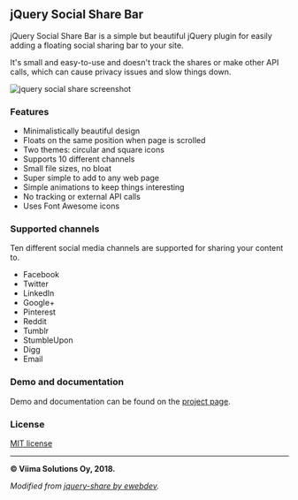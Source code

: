 ## jQuery Social Share Bar

jQuery Social Share Bar is a simple but beautiful jQuery plugin for easily adding a floating social sharing bar to your site.

It's small and easy-to-use and doesn't track the shares or make other API calls, which can cause privacy issues and slow things down.

![jquery social share screenshot](https://viima.github.io/jquery-social-share-bar/img/screenshot.png "jquery social share screenshot")

### Features

- Minimalistically beautiful design
- Floats on the same position when page is scrolled
- Two themes: circular and square icons
- Supports 10 different channels
- Small file sizes, no bloat
- Super simple to add to any web page
- Simple animations to keep things interesting
- No tracking or external API calls
- Uses Font Awesome icons

### Supported channels

Ten different social media channels are supported for sharing your content to.

- Facebook
- Twitter
- LinkedIn
- Google+
- Pinterest
- Reddit
- Tumblr
- StumbleUpon
- Digg
- Email


### Demo and documentation

Demo and documentation can be found on the [project page](https://viima.github.io/jquery-social-share-bar/).


### License

[MIT license](https://github.com/Viima/jquery-social-share-bar/blob/master/LICENSE)

***

**&copy; Viima Solutions Oy, 2018.**

*Modified from [jquery-share by ewebdev](https://github.com/ewebdev/jquery-share).*

